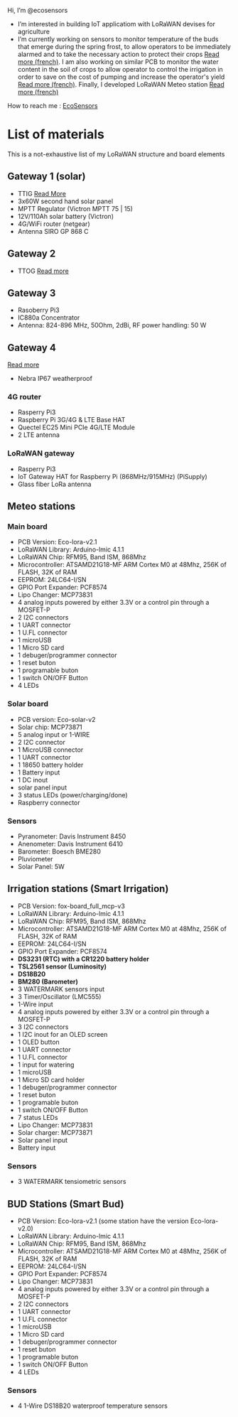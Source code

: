 Hi, I’m @ecosensors
- I’m interested in building IoT applicatiom with LoRaWAN devises for agriculture
- I’m currently working on sensors to monitor temperature of the buds that emerge during the spring frost, to allow operators to be immediately alarmed and to take the necessary action to protect their crops [Read more (french)](https://eco-sensors.ch/smart-bud/). I am also working on similar PCB to monitor the water content in the soil of crops to allow operator to control the irrigation in order to save on the cost of pumping and increase the operator's yield [Read more (french)](https://eco-sensors.ch/smart-irrigation/). Finally, I developed LoRaWAN Meteo station [Read more (french)](https://eco-sensors.ch/meteo/)

How to reach me : [EcoSensors](https://www.eco-sensors.ch)

# List of materials
This is a not-exhaustive list of my LoRaWAN structure and board elements

## Gateway 1 (solar)
* TTIG [Read More](https://www.thethingsindustries.com/docs/gateways/thethingsindoorgateway/)
* 3x60W second hand solar panel
* MPTT Regulator (Victron MPTT 75 | 15)
* 12V/110Ah solar battery (Victron)
* 4G/WiFi router (netgear)
* Antenna SIRO GP 868 C


## Gateway 2
* TTOG [Read more](https://www.thethingsindustries.com/docs/gateways/thethingsoutdoor/)

## Gateway 3
* Rasoberry Pi3
* IC880a Concentrator
* Antenna: 824-896 MHz, 50Ohm, 2dBi, RF power handling: 50 W

## Gateway 4
[Read more](https://eco-sensors.ch/passerelle-lorawan-avec-deux-raspberry-pi3/)

* Nebra IP67 weatherproof

### 4G router
* Rasperry Pi3
* Raspberry Pi 3G/4G & LTE Base HAT
* Quectel EC25 Mini PCIe 4G/LTE Module
* 2 LTE antenna

### LoRaWAN gateway
* Rasperry Pi3
* IoT Gateway HAT for Raspberry Pi (868MHz/915MHz) (PiSupply)
* Glass fiber LoRa antenna


## Meteo stations
### Main board
* PCB Version: Eco-lora-v2.1
* LoRaWAN Library: Arduino-lmic 4.1.1
* LoRaWAN Chip: RFM95, Band ISM, 868Mhz
* Microcontroller: ATSAMD21G18-MF ARM Cortex M0 at 48Mhz, 256K of FLASH, 32K of RAM
* EEPROM: 24LC64-I/SN
* GPIO Port Expander: PCF8574
* Lipo Changer: MCP73831
* 4 analog inputs powered by either 3.3V or a control pin through a MOSFET-P
* 2 I2C connectors
* 1 UART connector
* 1 U.FL connector
* 1 microUSB
* 1 Micro SD card
* 1 debuger/programmer connector
* 1 reset buton
* 1 programable buton
* 1 switch ON/OFF Button
* 4 LEDs

### Solar board
* PCB version: Eco-solar-v2
* Solar chip: MCP73871
* 5 analog input or 1-WIRE
* 2 I2C connector
* 1 MicroUSB connector
* 1 UART connector
* 1 18650 battery holder
* 1 Battery input
* 1 DC inout
* solar panel input
* 3 status LEDs (power/charging/done)
* Raspberry connector

### Sensors
* Pyranometer: Davis Instrument 8450
* Anenometer: Davis Instrument 6410
* Barometer: Boesch BME280
* Pluviometer
* Solar Panel: 5W

## Irrigation stations (Smart Irrigation)
* PCB Version: fox-board_full_mcp-v3
* LoRaWAN Library: Arduino-lmic 4.1.1
* LoRaWAN Chip: RFM95, Band ISM, 868Mhz
* Microcontroller: ATSAMD21G18-MF ARM Cortex M0 at 48Mhz, 256K of FLASH, 32K of RAM
* EEPROM: 24LC64-I/SN
* GPIO Port Expander: PCF8574
* **DS3231 (RTC) with a CR1220 battery holder**
* **TSL2561 sensor (Luminosity)**
* **DS18B20**
* **BM280 (Barometer)**
* 3 WATERMARK sensors input
* 3 Timer/Oscillator (LMC555)
* 1-Wire input
* 4 analog inputs powered by either 3.3V or a control pin through a MOSFET-P
* 3 I2C connectors
* 1 I2C inout for an OLED screen
* 1 OLED button
* 1 UART connector
* 1 U.FL connector
* 1 input for watering
* 1 microUSB
* 1 Micro SD card holder
* 1 debuger/programmer connector
* 1 reset buton
* 1 programable buton
* 1 switch ON/OFF Button
* 7 status LEDs
* Lipo Changer: MCP73831
* Solar charger: MCP73871
* Solar panel input
* Battery input

### Sensors
* 3 WATERMARK tensiometric sensors

## BUD Stations (Smart Bud)
* PCB Version: Eco-lora-v2.1 (some station have the version Eco-lora-v2.0)
* LoRaWAN Library: Arduino-lmic 4.1.1
* LoRaWAN Chip: RFM95, Band ISM, 868Mhz
* Microcontroller: ATSAMD21G18-MF ARM Cortex M0 at 48Mhz, 256K of FLASH, 32K of RAM
* EEPROM: 24LC64-I/SN
* GPIO Port Expander: PCF8574
* Lipo Changer: MCP73831
* 4 analog inputs powered by either 3.3V or a control pin through a MOSFET-P
* 2 I2C connectors
* 1 UART connector
* 1 U.FL connector
* 1 microUSB
* 1 Micro SD card
* 1 debuger/programmer connector
* 1 reset buton
* 1 programable buton
* 1 switch ON/OFF Button
* 4 LEDs

### Sensors
* 4 1-Wire DS18B20 waterproof temperature sensors




